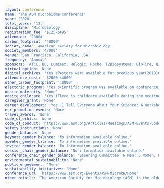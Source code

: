 ```yaml
---
layout: conference 
name: 'The ASM microbiome conference'
year: '2020'
total_years: '121'
discipline: 'Microbiology'
registration_fee: '$125-$895'
attendees: '20000'
carbon_footprint: '40000'
society_name: 'American society for microbiology'
society_members: '47000'
venue: 'San Francisco, California, USA'
frequency: 'Annual'
sponsors: 'ATCC, BD, Luminex, Hologic, Roche, T2Biosystems, BioFire, QIAGENE, Astellas'
virtual_option: 'None'
digital_archives: 'Yes ePosters were available for previous year(2019)meeting only. Recorded sessioin for previous meetings (e.g. 2019) was available at a price ($340-$540).'
attendance_cost: ' $2000-$4000'
other_carbon_footprint: '10000'
electonic_program: 'Yes scientific program was available on conference website by Day and by Track.'
onsite_maternity: 'None'
onsite_childcare: 'Yes (There is childcare available during the meeting, and this requires pre-registration.)'
caregiver_grant: 'None'
career_development: 'Yes (1.Tell Everyone About Your Science: A Workshop in Communicating to Friends, Family, and Legislators.  2. A Hands-on Workshop on Science Education Research)'
ecr_promotion_events: 'None'
travel_awards: 'None'
code_of_ethics: 'None'
code_of_conduct: 'https://www.asm.org/Articles/Meetings/ASM-Events-Code-of-Conduct'
safety_instructions: 'None'
gender_balance: 'None'
keynote_gender_balance: 'No information available online.'
speaker_gender_balance: 'No information available online.'
invited_gender_balance: 'No information available online.'
session_chair_gender_balance: 'No information available online.'
conference_chair_gender_balance: 'Steering Committee: 6 Men: 5 Women, Program Committee: 24 Women: 17 Men'
environmental_sustainability: 'None'
public_engagement: 'None'
sustainability_initiatives: 'None'
conference_url: 'https://www.asm.org/Events/ASM-Microbe/Home'
other_details: 'The American Society for Microbiology (ASM) is the oldest and largest single life science membership organization in the world. Membership has grown from 59 scientists in 1899 to more than 47,000 members today, with more than one third located outside the United States. The members represent 26 disciplines of microbiological specialization plus a division for microbiology educators. '
---
```

